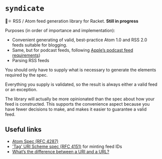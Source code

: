 # `syndicate`

🔖⚛️ RSS / Atom feed generation library for Racket. **Still in progress**

Purposes (in order of importance and implementation):

 * Convenient generating of valid, best-practice Atom 1.0 and RSS 2.0 feeds suitable for blogging. 
 * Same, but for podcast feeds, following [Apple’s podcast feed requirements][1])
 * Parsing RSS feeds
  
You should only have to supply what is necessary to generate the elements required by the spec.

Everything you supply is validated, so the result is always either a valid feed or an exception.

The library will actually be more opinionated than the spec about how your feed is constructed. This
supports the convenience aspect because you have fewer decisions to make, and makes it easier to
guarantee a valid feed.

## Useful links

* [Atom Spec (RFC 4287)](https://datatracker.ietf.org/doc/html/rfc4287)
* ['Tag' URI Scheme spec (RFC 4151)][tag] for minting feed IDs
* [What’s the difference between a URI and a URL?][udiff]

[tag]: https://datatracker.ietf.org/doc/html/rfc4151
[udiff]: https://danielmiessler.com/study/difference-between-uri-url/

[1]: https://podcasters.apple.com/support/823-podcast-requirements
